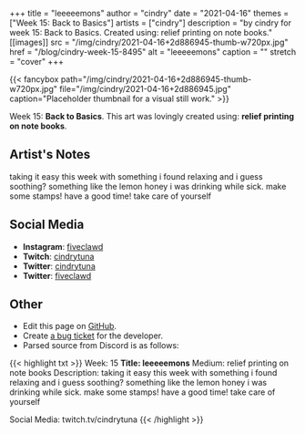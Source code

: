 +++
title =       "leeeeemons"
author =      "cindry"
date =        "2021-04-16"
themes =      ["Week 15: Back to Basics"]
artists =     ["cindry"]
description = "by cindry for week 15: Back to Basics. Created using: relief printing on note books."
[[images]]
      src = "/img/cindry/2021-04-16+2d886945-thumb-w720px.jpg"
      href = "/blog/cindry-week-15-8495"
      alt = "leeeeemons"
      caption = ""
      stretch = "cover"
+++

{{< fancybox path="/img/cindry/2021-04-16+2d886945-thumb-w720px.jpg" file="/img/cindry/2021-04-16+2d886945.jpg" caption="Placeholder thumbnail for a visual still work." >}}


Week 15: **Back to Basics**. This art was lovingly created using: **relief printing on note books**.

## Artist's Notes

taking it easy this week with something i found relaxing and i guess soothing? something like the lemon honey i was drinking while sick. make some stamps! have a good time! take care of yourself

## Social Media

- **Instagram**: <a href='https://instagram.com/fiveclawd' target='_blank'>fiveclawd</a>
- **Twitch**: <a href='https://twitch.tv/cindrytuna' target='_blank'>cindrytuna</a>
- **Twitter**: <a href='https://twitter.com/cindrytuna' target='_blank'>cindrytuna</a>
- **Twitter**: <a href='https://twitter.com/fiveclawd' target='_blank'>fiveclawd</a>

## Other

- Edit this page on [GitHub](https://github.com/teaminkling/web-refresh/edit/main/content/blog/cindry-week-15-8495.md).
- Create [a bug ticket](https://github.com/teaminkling/web-refresh/issues/new?assignees=&labels=bug&template=problem-report.md&title=) for the developer.
- Parsed source from Discord is as follows:

{{< highlight txt >}}
Week: 15
**Title: leeeeemons**
Medium: relief printing on note books
Description: 
taking it easy this week with something i found relaxing and i guess soothing? something like the lemon honey i was drinking while sick. make some stamps! have a good time! take care of yourself

Social Media: 
twitch.tv/cindrytuna
{{< /highlight >}}